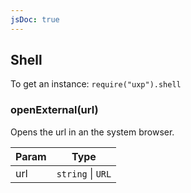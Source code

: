 ```yaml
---
jsDoc: true
---
```


<a name="shell" id="shell"></a>

## Shell
To get an instance: `require("uxp").shell`



<a name="shell-openexternal" id="shell-openexternal"></a>

### openExternal(url)
Opens the url in an the system browser.


| Param | Type |
| --- | --- |
| url | `string` \| `URL` | 


